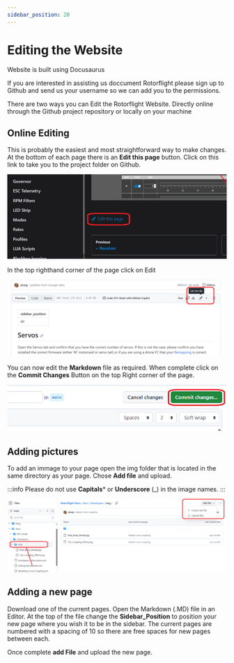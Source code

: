 ```yaml
---
sidebar_position: 20
---
```

# Editing the Website
Website is built using Docusaurus

If you are interested in assisting us doccument Rotorflight please sign up to Github and send us your username so we can add you to the permissions. 

There are two ways you can Edit the Rotorflight Website. Directly online through the Github project repository or locally on your machine 

## Online Editing
This is probably the easiest and most straightforward way to make changes. At the bottom of each page there is an **Edit this page** button. Click on this link to take you to the project folder on Github.

![Editinging](./img/edit-1.png)

In the top righthand corner of the page click on Edit

![Editinging](./img/edit-2.png)

You can now edit the **Markdown** file as required. When complete click on the **Commit Changes** Button on the top Right corner of the page.

![Editinging](./img/edit-3.png)

## Adding pictures

To add an immage to your page open the img folder that is located in the same directory as your page. Chose **Add file** and upload. 

:::info
 Please do not use **Capitals*** or **Underscore** (_) in the image names.
:::

![Editinging](./img/edit-4.png)

## Adding a new page
Download one of the current pages. Open the Markdown (.MD) file in an Editor. At the top of the file change the **Sidebar_Position** to position your new page where you wish it to be in the sidebar. The current pages are numbered with a spacing of 10 so there are free spaces for new pages between each. 

Once complete **add File** and upload the new page. 

